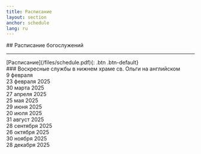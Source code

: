 ```yaml
---
title: Расписание
layout: section
anchor: schedule
lang: ru
---
```

<div class="section-title center" markdown="1">
## Расписание богослужений

-----
</div>

<div class="row">
<div class="col-md-4 col-md-offset-4 text-center center" markdown="1">
[Расписание](/files/schedule.pdf){: .btn .btn-default}
</div>
</div>

<div class="row">
<div class="text-center center" markdown="1">
### Воскресные службы в нижнем храме св. Ольги на английском
</div>
</div>

<div class="row">
<div class="col-12 text-center">9 февраля</div>
</div>

<div class="row">
<div class="col-12 text-center">23 февраля 2025</div>
</div>

<div class="row">
<div class="col-12 text-center">30 марта 2025</div>
</div>

<div class="row">
<div class="col-12 text-center">27 апреля 2025</div>
</div>

<div class="row">
<div class="col-12 text-center">25 мая 2025</div>
</div>

<div class="row">
<div class="col-12 text-center">29 июня 2025</div>
</div>

<div class="row">
<div class="col-12 text-center">20 июля 2025</div>
</div>

<div class="row">
<div class="col-12 text-center">31 август 2025</div>
</div>

<div class="row">
<div class="col-12 text-center">28 сентября 2025</div>
</div>

<div class="row">
<div class="col-12 text-center">26 октября 2025</div>
</div>

<div class="row">
<div class="col-12 text-center">30 ноября 2025</div>
</div>

<div class="row">
<div class="col-12 text-center">28 декабря 2025</div>
</div>
